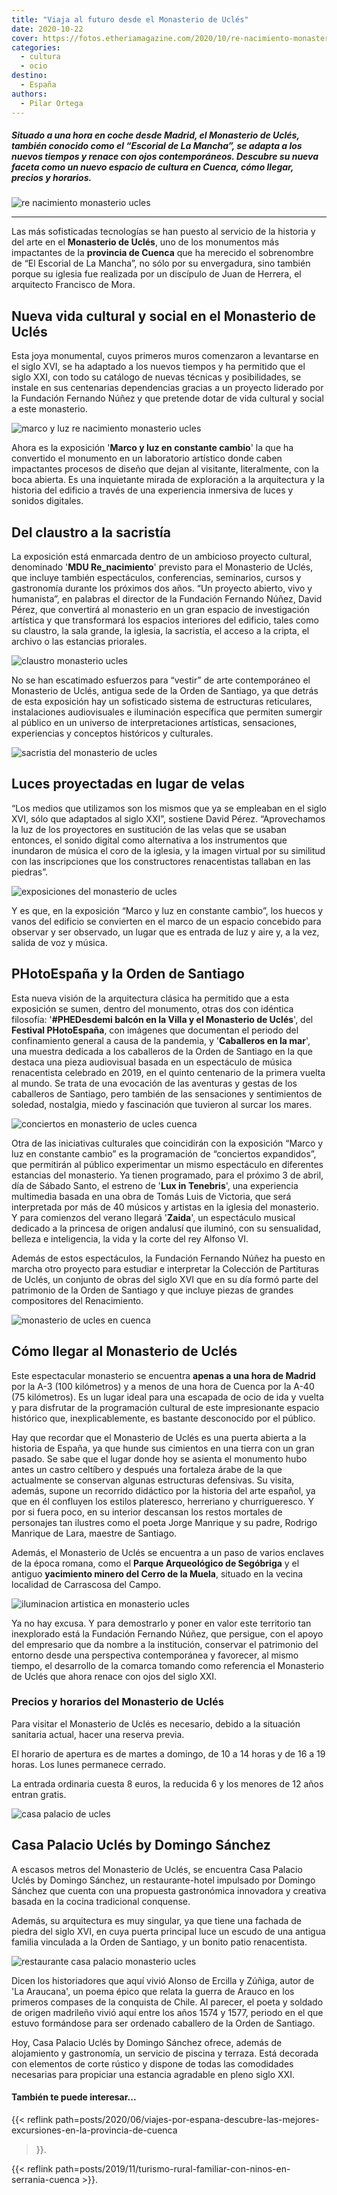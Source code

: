 ```yaml
---
title: "Viaja al futuro desde el Monasterio de Uclés"
date: 2020-10-22
cover: https://fotos.etheriamagazine.com/2020/10/re-nacimiento-monasterio-ucles.jpg
categories: 
  - cultura
  - ocio
destino: 
  - España
authors: 
  - Pilar Ortega
---
```


##### Situado a una hora en coche desde Madrid, el Monasterio de Uclés, también conocido como el “Escorial de La Mancha”, se adapta a los nuevos tiempos y renace con ojos contemporáneos. Descubre su nueva faceta como un nuevo espacio de cultura en Cuenca, cómo llegar, precios y horarios.

![re nacimiento monasterio ucles](https://fotos.etheriamagazine.com/2020/10/renacimiento-monasterio-ucles.jpg "Montaje audiovisual de MDU Re-Nacimiento. © Jesús Varillas/ FFN")

* * *

Las más sofisticadas tecnologías se han puesto al servicio de la historia y del arte en 
el **Monasterio de Uclés**, uno de los monumentos más impactantes de la **provincia de 
Cuenca** que ha merecido el sobrenombre de “El Escorial de La Mancha”, no sólo por su 
envergadura, sino también porque su iglesia fue realizada por un discípulo de Juan de 
Herrera, el arquitecto Francisco de Mora. 

## Nueva vida cultural y social en el Monasterio de Uclés

Esta joya monumental, cuyos primeros muros comenzaron a levantarse en el siglo XVI, se 
ha adaptado a los nuevos tiempos y ha permitido que el siglo XXI, con todo su catálogo 
de nuevas técnicas y posibilidades, se instale en sus centenarias dependencias gracias a 
un proyecto liderado por la Fundación Fernando Núñez y que pretende dotar de vida 
cultural y social a este monasterio. 

![marco y luz re nacimiento monasterio ucles](https://fotos.etheriamagazine.com/2020/10/re-nacimiento-monasterio-ucles.jpg "MDU Re-Nacimiento. © Jesús Varillas/ FFN")

Ahora es la exposición '**Marco y luz en constante cambio**' la que ha convertido el 
monumento en un laboratorio artístico donde caben impactantes procesos de diseño que 
dejan al visitante, literalmente, con la boca abierta. Es una inquietante mirada de 
exploración a la arquitectura y la historia del edificio a través de una experiencia 
inmersiva de luces y sonidos digitales. 

## Del claustro a la sacristía

La exposición está enmarcada dentro de un ambicioso proyecto cultural, denominado '**MDU 
Re\_nacimiento**' previsto para el Monasterio de Uclés, que incluye también 
espectáculos, conferencias, seminarios, cursos y gastronomía durante los próximos dos 
años. “Un proyecto abierto, vivo y humanista”, en palabras el director de la Fundación 
Fernando Núñez, David Pérez, que convertirá al monasterio en un gran espacio de 
investigación artística y que transformará los espacios interiores del edificio, tales 
como su claustro, la sala grande, la iglesia, la sacristía, el acceso a la cripta, el 
archivo o las estancias priorales. 

![claustro monasterio ucles](https://fotos.etheriamagazine.com/2020/10/claustro-monasterio-ucles.jpg "Claustro del Monasterio de Uclés. © David Pérez/ FFN")

No se han escatimado esfuerzos para “vestir” de arte contemporáneo el Monasterio de 
Uclés, antigua sede de la Orden de Santiago, ya que detrás de esta exposición hay un 
sofisticado sistema de estructuras reticulares, instalaciones audiovisuales e 
iluminación específica que permiten sumergir al público en un universo de 
interpretaciones artísticas, sensaciones, experiencias y conceptos históricos y 
culturales. 

![sacristia del monasterio de ucles](https://fotos.etheriamagazine.com/2020/10/sacristia-monasterio-ucles.jpg "Sacristía del Monasterio de Uclés. © David Pérez")

## Luces proyectadas en lugar de velas

“Los medios que utilizamos son los mismos que ya se empleaban en el siglo XVI, sólo que 
adaptados al siglo XXI”, sostiene David Pérez. “Aprovechamos la luz de los proyectores 
en sustitución de las velas que se usaban entonces, el sonido digital como alternativa a 
los instrumentos que inundaron de música el coro de la iglesia, y la imagen virtual por 
su similitud con las inscripciones que los constructores renacentistas tallaban en las 
piedras”. 

![exposiciones del monasterio de ucles](https://fotos.etheriamagazine.com/2020/10/espectaculo-re-nacimiento-ucles.jpg "Te sorprenderán los modernos sistemas de iluminación. © Jesús Varillas/ FFN")

Y es que, en la exposición “Marco y luz en constante cambio”, los huecos y vanos del 
edificio se convierten en el marco de un espacio concebido para observar y ser 
observado, un lugar que es entrada de luz y aire y, a la vez, salida de voz y música. 

## PHotoEspaña y la Orden de Santiago

Esta nueva visión de la arquitectura clásica ha permitido que a esta exposición se 
sumen, dentro del monumento, otras dos con idéntica filosofía: '**#PHEDesdemi balcón en 
la Villa y el Monasterio de Uclés**', del **Festival PHotoEspaña**, con imágenes que 
documentan el periodo del confinamiento general a causa de la pandemia, y '**Caballeros 
en la mar**', una muestra dedicada a los caballeros de la Orden de Santiago en la que 
destaca una pieza audiovisual basada en un espectáculo de música renacentista celebrado 
en 2019, en el quinto centenario de la primera vuelta al mundo. Se trata de una 
evocación de las aventuras y gestas de los caballeros de Santiago, pero también de las 
sensaciones y sentimientos de soledad, nostalgia, miedo y fascinación que tuvieron al 
surcar los mares. 

![conciertos en monasterio de ucles cuenca](https://fotos.etheriamagazine.com/2020/10/musica-re-nacimiento-ucles.jpg "Concierto de música clásica en el monasterio de Uclés. © Jesús Varillas/ FFN")

Otra de las iniciativas culturales que coincidirán con la exposición “Marco y luz en 
constante cambio” es la programación de “conciertos expandidos”, que permitirán al 
público experimentar un mismo espectáculo en diferentes estancias del monasterio. Ya 
tienen programado, para el próximo 3 de abril, día de Sábado Santo, el estreno de '**Lux 
in Tenebris**', una experiencia multimedia basada en una obra de Tomás Luis de Victoria, 
que será interpretada por más de 40 músicos y artistas en la iglesia del monasterio. Y 
para comienzos del verano llegará '**Zaida**', un espectáculo musical dedicado a la 
princesa de origen andalusí que iluminó, con su sensualidad, belleza e inteligencia, la 
vida y la corte del rey Alfonso VI. 

Además de estos espectáculos, la Fundación Fernando Núñez ha puesto en marcha otro 
proyecto para estudiar e interpretar la Colección de Partituras de Uclés, un conjunto de 
obras del siglo XVI que en su día formó parte del patrimonio de la Orden de Santiago y 
que incluye piezas de grandes compositores del Renacimiento. 

![monasterio de ucles en cuenca](https://fotos.etheriamagazine.com/2020/10/monasterio-ucles-expo-renacimiento.jpg "La iluminación transforma los espacios en el Monasterio de Uclés. © Jesús Varillas/ FFN")

## Cómo llegar al Monasterio de Uclés

Este espectacular monasterio se encuentra **apenas a una hora de Madrid** por la A-3 
(100 kilómetros) y a menos de una hora de Cuenca por la A-40 (75 kilómetros). Es un 
lugar ideal para una escapada de ocio de ida y vuelta y para disfrutar de la 
programación cultural de este impresionante espacio histórico que, inexplicablemente, es 
bastante desconocido por el público. 

Hay que recordar que el Monasterio de Uclés es una puerta abierta a la historia de 
España, ya que hunde sus cimientos en una tierra con un gran pasado. Se sabe que el 
lugar donde hoy se asienta el monumento hubo antes un castro celtíbero y después una 
fortaleza árabe de la que actualmente se conservan algunas estructuras defensivas. Su 
visita, además, supone un recorrido didáctico por la historia del arte español, ya que 
en él confluyen los estilos plateresco, herreriano y churrigueresco. Y por si fuera 
poco, en su interior descansan los restos mortales de personajes tan ilustres como el 
poeta Jorge Manrique y su padre, Rodrigo Manrique de Lara, maestre de Santiago. 

Además, el Monasterio de Uclés se encuentra a un paso de varios enclaves de la época 
romana, como el **Parque Arqueológico de Segóbriga** y el antiguo **yacimiento minero 
del Cerro de la Muela**, situado en la vecina localidad de Carrascosa del Campo. 

![iluminacion artistica en monasterio ucles](https://fotos.etheriamagazine.com/2020/10/monasterio-ucles-arte-renacimiento.jpg "El monasterio se ha convertido en auténtico laboratorio artístico.")

Ya no hay excusa. Y para demostrarlo y poner en valor este territorio tan inexplorado 
está la Fundación Fernando Núñez, que persigue, con el apoyo del empresario que da 
nombre a la institución, conservar el patrimonio del entorno desde una perspectiva 
contemporánea y favorecer, al mismo tiempo, el desarrollo de la comarca tomando como 
referencia el Monasterio de Uclés que ahora renace con ojos del siglo XXI. 

### Precios y horarios del Monasterio de Uclés

Para visitar el Monasterio de Uclés es necesario, debido a la situación sanitaria 
actual, hacer una reserva previa. 

El horario de apertura es de martes a domingo, de 10 a 14 horas y de 16 a 19 horas. Los 
lunes permanece cerrado. 

La entrada ordinaria cuesta 8 euros, la reducida 6 y los menores de 12 años entran 
gratis. 

![casa palacio de ucles](https://fotos.etheriamagazine.com/2020/10/casa-palacio-ucles.jpg "Casa Palacio Uclés by Domingo Sánchez.")

## Casa Palacio Uclés by Domingo Sánchez

A escasos metros del Monasterio de Uclés, se encuentra Casa Palacio Uclés by Domingo 
Sánchez, un restaurante-hotel impulsado por Domingo Sánchez que cuenta con una propuesta 
gastronómica innovadora y creativa basada en la cocina tradicional conquense. 

Además, su arquitectura es muy singular, ya que tiene una fachada de piedra del siglo 
XVI, en cuya puerta principal luce un escudo de una antigua familia vinculada a la Orden 
de Santiago, y un bonito patio renacentista. 

![restaurante casa palacio monasterio ucles](https://fotos.etheriamagazine.com/2020/10/restaurante-casa-palacio-ucles.jpg "Desayuno en Casa Palacio Uclés by Domingo Sánchez.")

Dicen los historiadores que aquí vivió Alonso de Ercilla y Zúñiga, autor de 'La 
Araucana', un poema épico que relata la guerra de Arauco en los primeros compases de la 
conquista de Chile. Al parecer, el poeta y soldado de origen madrileño vivió aquí entre 
los años 1574 y 1577, periodo en el que estuvo formándose para ser ordenado caballero de 
la Orden de Santiago. 

Hoy, Casa Palacio Uclés by Domingo Sánchez ofrece, además de alojamiento y gastronomía, 
un servicio de piscina y terraza. Está decorada con elementos de corte rústico y dispone 
de todas las comodidades necesarias para propiciar una estancia agradable en pleno siglo 
XXI. 

#### También te puede interesar...

{{< reflink 
path=posts/2020/06/viajes-por-espana-descubre-las-mejores-excursiones-en-la-provincia-de-cuenca 
>}}. 

{{< reflink path=posts/2019/11/turismo-rural-familiar-con-ninos-en-serrania-cuenca >}}.

